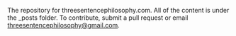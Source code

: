 The repository for threesentencephilosophy.com. All of the content is under the _posts folder.
To contribute, submit a pull request or email [threesentencephilosophy@gmail.com](mailto:threesentencephilosophy@gmail.com).
